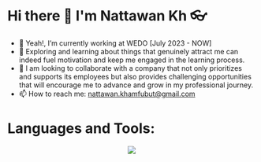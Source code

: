 <H1> Hi there 👋 I'm Nattawan Kh 👓 </H1>

- 🔭 Yeah!, I’m currently working at WEDO [July 2023 - NOW]
- 📖 Exploring and learning about things that genuinely attract me can indeed fuel motivation and keep me engaged in the learning process.
- 👯 I am looking to collaborate with a company that not only prioritizes and supports its employees but also provides challenging opportunities that will encourage me to advance and grow in my professional journey.
- 📫 How to reach me: [nattawan.khamfubut@gmail.com](nattawan.khamfubut@gmail.com)

<H1>Languages and Tools: </H1>
<p align="center">
  <a href="https://skillicons.dev">
    <img src="https://skillicons.dev/icons?i=arduino,cpp,html,js,linux,matlab,nodejs,py,sqlite,grafana" />
  </a>
</p>

